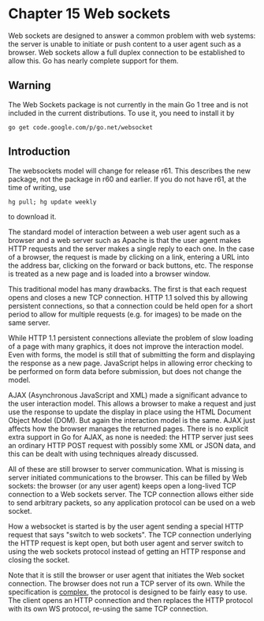 # Chapter 15 Web sockets

Web sockets are designed to answer a common problem with web systems: the server is unable to initiate or push content to a user agent such as a browser. Web sockets allow a full duplex connection to be established to allow this. Go has nearly complete support for them.

## Warning

The Web Sockets package is not currently in the main Go 1 tree and is not included in the current distributions. To use it, you need to install it by 

```
go get code.google.com/p/go.net/websocket 
```

## Introduction

The websockets model will change for release r61. This describes the new package, not the package in r60 and earlier. If you do not have r61, at the time of writing, use 

```
hg pull; hg update weekly
```

to download it.

The standard model of interaction between a web user agent such as a browser and a web server such as Apache is that the user agent makes HTTP requests and the server makes a single reply to each one. In the case of a browser, the request is made by clicking on a link, entering a URL into the address bar, clicking on the forward or back buttons, etc. The response is treated as a new page and is loaded into a browser window.

This traditional model has many drawbacks. The first is that each request opens and closes a new TCP connection. HTTP 1.1 solved this by allowing persistent connections, so that a connection could be held open for a short period to allow for multiple requests (e.g. for images) to be made on the same server.

While HTTP 1.1 persistent connections alleviate the problem of slow loading of a page with many graphics, it does not improve the interaction model. Even with forms, the model is still that of submitting the form and displaying the response as a new page. JavaScript helps in allowing error checking to be performed on form data before submission, but does not change the model.

AJAX (Asynchronous JavaScript and XML) made a significant advance to the user interaction model. This allows a browser to make a request and just use the response to update the display in place using the HTML Document Object Model (DOM). But again the interaction model is the same. AJAX just affects how the browser manages the returned pages. There is no explicit extra support in Go for AJAX, as none is needed: the HTTP server just sees an ordinary HTTP POST request with possibly some XML or JSON data, and this can be dealt with using techniques already discussed.

All of these are still browser to server communication. What is missing is server initiated communications to the browser. This can be filled by Web sockets: the browser (or any user agent) keeps open a long-lived TCP connection to a Web sockets server. The TCP connection allows either side to send arbitrary packets, so any application protocol can be used on a web socket.

How a websocket is started is by the user agent sending a special HTTP request that says "switch to web sockets". The TCP connection underlying the HTTP request is kept open, but both user agent and server switch to using the web sockets protocol instead of getting an HTTP response and closing the socket.

Note that it is still the browser or user agent that initiates the Web socket connection. The browser does not run a TCP server of its own. While the specification is [complex](http://tools.ietf.org/html/draft-ietf-hybi-thewebsocketprotocol-17), the protocol is designed to be fairly easy to use. The client opens an HTTP connection and then replaces the HTTP protocol with its own WS protocol, re-using the same TCP connection.

